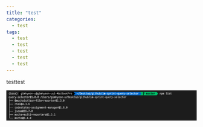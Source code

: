 ```yaml
---
title: "test"
categories:
  - test
tags:
  - test
  - test
  - test
  - test
  - test
---
```


testtest

![test](../images/2022-07-14-test/test.png)